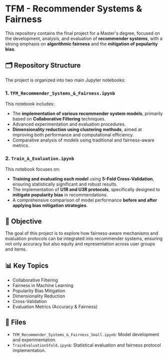 # TFM - Recommender Systems & Fairness

This repository contains the final project for a Master's degree, focused on the development, analysis, and evaluation of **recommender systems**, with a strong emphasis on **algorithmic fairness** and the **mitigation of popularity bias**.

## 🗂️ Repository Structure

The project is organized into two main Jupyter notebooks:

### 1. `TFM_Recommender_Systems_&_Fairness.ipynb`

This notebook includes:
- The **implementation of various recommender system models**, primarily based on **Collaborative Filtering** techniques.
- Advanced experimentation and evaluation procedures.
- **Dimensionality reduction using clustering methods**, aimed at improving both performance and computational efficiency.
- Comparative analysis of models using traditional and fairness-aware metrics.

### 2. `Train_&_Evaluation.ipynb`

This notebook focuses on:
- **Training and evaluating each model** using **5-Fold Cross-Validation**, ensuring statistically significant and robust results.
- The implementation of **U1R and U3R protocols**, specifically designed to **mitigate popularity bias** in recommendations.
- A comprehensive comparison of model performance **before and after applying bias mitigation strategies**.

## 📌 Objective

The goal of this project is to explore how fairness-aware mechanisms and evaluation protocols can be integrated into recommender systems, ensuring not only accuracy but also equity and representation across user groups and items.

## 📊 Key Topics
- Collaborative Filtering
- Fairness in Machine Learning
- Popularity Bias Mitigation
- Dimensionality Reduction
- Cross-Validation
- Evaluation Metrics (Accuracy & Fairness)

## 📁 Files
- `TFM_Recommender_Systems_&_Fairness_Small.ipynb`: Model development and experimentation.
- `TrainEvaluation5fold.ipynb`: Statistical evaluation and fairness protocol implementation.
